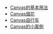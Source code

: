 - [Canvas的基本用法](https://developer.mozilla.org/zh-CN/docs/Web/API/Canvas_API/Tutorial/Basic_usage)
- [Canvas烟花](https://juejin.im/post/5b587f59e51d45191e0d04ae)
- [Canvas自行车](https://juejin.im/post/5bc34db36fb9a05d36350315)
- [Canvas的小案例](https://github.com/Array-Huang/canvas-learning)